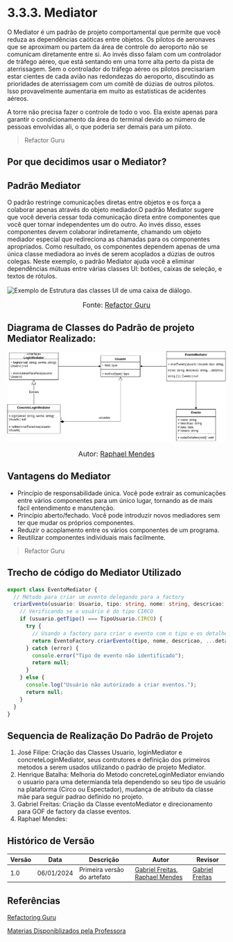 # 3.3.3. Mediator

O Mediator é um padrão de projeto comportamental que permite que você reduza as dependências caóticas entre objetos.
Os pilotos de aeronaves que se aproximam ou partem da área de controle do aeroporto não se comunicam diretamente entre si. Ao invés disso falam com um controlador de tráfego aéreo, que está sentando em uma torre alta perto da pista de aterrissagem. Sem o controlador do tráfego aéreo os pilotos precisariam estar cientes de cada avião nas redondezas do aeroporto, discutindo as prioridades de aterrissagem com um comitê de dúzias de outros pilotos. Isso provavelmente aumentaria em muito as estatísticas de acidentes aéreos.

A torre não precisa fazer o controle de todo o voo. Ela existe apenas para garantir o condicionamento da área do terminal devido ao número de pessoas envolvidas ali, o que poderia ser demais para um piloto.
>Refactor Guru

## Por que decidimos usar o Mediator?




## Padrão Mediator

O padrão restringe comunicações diretas entre objetos e os força a colaborar apenas através do objeto mediador.O padrão Mediator sugere que você deveria cessar toda comunicação direta entre componentes que você quer tornar independentes um do outro. Ao invés disso, esses componentes devem colaborar indiretamente, chamando um objeto mediador especial que redireciona as chamadas para os componentes apropriados. Como resultado, os componentes dependem apenas de uma única classe mediadora ao invés de serem acoplados a dúzias de outros colegas.
Neste exemplo, o padrão Mediator ajuda você a eliminar dependências mútuas entre várias classes UI: botões, caixas de seleção, e textos de rótulos.

![Exemplo de Estrutura das classes UI de uma caixa de diálogo.](https://refactoring.guru/images/patterns/diagrams/mediator/example.png)
<font size="3"><p style="text-align: center">Fonte: [Refactor Guru](https://refactoring.guru/pt-br/design-patterns/Mediator)</p></font>

## Diagrama de Classes do Padrão de projeto Mediator Realizado:

![ Diagrama Mediator ](docs\assets\mediator.png)
<font size="3"><p style="text-align: center">Autor: [Raphael Mendes](https://github.com/Raphides)</p></font>

## Vantagens do Mediator

* Princípio de responsabilidade única. Você pode extrair as comunicações entre vários componentes para um único lugar, tornando as de mais fácil entendimento e manutenção.
* Princípio aberto/fechado. Você pode introduzir novos mediadores sem ter que mudar os próprios componentes.
* Reduzir o acoplamento entre os vários componentes de um programa.
* Reutilizar componentes individuais mais facilmente.
> Refactor Guru
## Trecho de código do Mediator Utilizado

```typescript
export class EventoMediator {
  // Método para criar um evento delegando para a factory
  criarEvento(usuario: Usuario, tipo: string, nome: string, descricao: string, ...detalhes: string[]): Evento | null {
    // Verificando se o usuário é do tipo CIRCO
    if (usuario.getTipo() === TipoUsuario.CIRCO) {
      try {
        // Usando a factory para criar o evento com o tipo e os detalhes fornecidos
        return EventoFactory.criarEvento(tipo, nome, descricao, ...detalhes);
      } catch (error) {
        console.error("Tipo de evento não identificado");
        return null;
      }
    } else {
      console.log("Usuário não autorizado a criar eventos.");
      return null;
    }
  }
}

```

## Sequencia de Realização Do Padrão de Projeto

1. José Filipe: Criação das Classes Usuario, loginMediator e concreteLoginMediator, seus contrutores e definição dos primeiros metodos a serem usados utilizando o padrão de projeto Mediator.
2. Henrique Batalha: Melhoria do Metodo concreteLoginMediator enviando o usuario para uma determianda tela dependendo so seu tipo de usuário na plataforma (Circo ou Espectador), mudança de atributo da classe mãe para seguir padrao definido no projeto.
3. Gabriel Freitas: Criação da Classe eventoMediator e direcionamento para GOF de factory da classe eventos.
4. Raphael Mendes: 




## Histórico de Versão
| Versão | Data       | Descrição                                      | Autor               | Revisor               |
|--------|------------|------------------------------------------------|---------------------|-----------------------|
| 1.0    | 06/01/2024 | Primeira versão do artefato | [Gabriel Freitas](https://github.com/gabrielfreitass1), [Raphael Mendes](https://github.com/Raphides)| [Gabriel Freitas](https://github.com/gabrielfreitass1)|

## Referências

[Refactoring Guru](https://refactoring.guru/pt-br/design-patterns/Mediator)

[Materias Disponiblizados pela Professora](https://aprender3.unb.br/course/view.php?id=23388&section=8)

